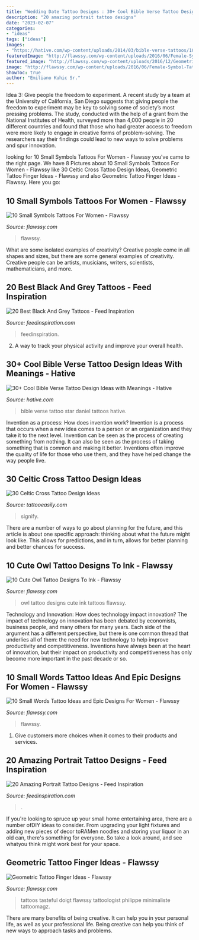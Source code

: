 ```yaml
---
title: "Wedding Date Tattoo Designs : 30+ Cool Bible Verse Tattoo Design Ideas With Meanings"
description: "20 amazing portrait tattoo designs"
date: "2023-02-07"
categories:
- "ideas"
tags: ["ideas"]
images:
- "https://hative.com/wp-content/uploads/2014/03/bible-verse-tattoos/10-star-and-daniel-12-3.jpg"
featuredImage: "http://flawssy.com/wp-content/uploads/2016/06/Female-Symbol-Tattoo-Designs.jpg"
featured_image: "http://flawssy.com/wp-content/uploads/2016/12/Geometric-Finger-Tattoo.jpg"
image: "http://flawssy.com/wp-content/uploads/2016/06/Female-Symbol-Tattoo-Designs.jpg"
ShowToc: true
author: "Emiliano Kuhic Sr."
---
```



Idea 3: Give people the freedom to experiment.
A recent study by a team at the University of California, San Diego suggests that giving people the freedom to experiment may be key to solving some of society’s most pressing problems. The study, conducted with the help of a grant from the National Institutes of Health, surveyed more than 4,000 people in 20 different countries and found that those who had greater access to freedom were more likely to engage in creative forms of problem-solving. The researchers say their findings could lead to new ways to solve problems and spur innovation.

	

		
looking for 10 Small Symbols Tattoos For Women - Flawssy you've came to the right page. We have 8 Pictures about 10 Small Symbols Tattoos For Women - Flawssy like 30 Celtic Cross Tattoo Design Ideas, Geometric Tattoo Finger Ideas - Flawssy and also Geometric Tattoo Finger Ideas - Flawssy. Here you go:
		
    
## 10 Small Symbols Tattoos For Women - Flawssy

<img loading=lazy src="http://flawssy.com/wp-content/uploads/2016/06/Female-Symbol-Tattoo-Designs.jpg" onerror="this.onerror=null;this.src='https://tse1.mm.bing.net/th?id=OIP.rGkR-SPTS8YOioQeeLfu1AHaJ4&amp;pid=15.1';" alt="10 Small Symbols Tattoos For Women - Flawssy">

_Source: flawssy.com_

>flawssy. 

	

What are some isolated examples of creativity?
Creative people come in all shapes and sizes, but there are some general examples of creativity. Creative people can be artists, musicians, writers, scientists, mathematicians, and more.

    
## 20 Best Black And Grey Tattoos - Feed Inspiration

<img loading=lazy src="https://www.feedinspiration.com/wp-content/uploads/2016/03/Black-Grey-Tattoos-623x1024.jpg" onerror="this.onerror=null;this.src='https://tse3.mm.bing.net/th?id=OIP.VEae9uFSE0FZdGndvIQLggHaML&amp;pid=15.1';" alt="20 Best Black And Grey Tattoos - Feed Inspiration">

_Source: feedinspiration.com_

>feedinspiration. 

	

2. A way to track your physical activity and improve your overall health.

    
## 30+ Cool Bible Verse Tattoo Design Ideas With Meanings - Hative

<img loading=lazy src="https://hative.com/wp-content/uploads/2014/03/bible-verse-tattoos/10-star-and-daniel-12-3.jpg" onerror="this.onerror=null;this.src='https://tse4.mm.bing.net/th?id=OIP.cWRwqfM8byjZBbyzza9_EQHaJ3&amp;pid=15.1';" alt="30+ Cool Bible Verse Tattoo Design Ideas with Meanings - Hative">

_Source: hative.com_

>bible verse tattoo star daniel tattoos hative. 

	

Invention as a process: How does invention work?
Invention is a process that occurs when a new idea comes to a person or an organization and they take it to the next level. Invention can be seen as the process of creating something from nothing. It can also be seen as the process of taking something that is common and making it better. Inventions often improve the quality of life for those who use them, and they have helped change the way people live.

    
## 30 Celtic Cross Tattoo Design Ideas

<img loading=lazy src="http://www.tattooeasily.com/wp-content/uploads/2013/03/Celtic-Cross-design-Ideas-13.jpg" onerror="this.onerror=null;this.src='https://tse2.mm.bing.net/th?id=OIP.kv8YKkvHgf6ue6gxQLI7IAHaJW&amp;pid=15.1';" alt="30 Celtic Cross Tattoo Design Ideas">

_Source: tattooeasily.com_

>signify. 

	

There are a number of ways to go about planning for the future, and this article is about one specific approach: thinking about what the future might look like. This allows for predictions, and in turn, allows for better planning and better chances for success.

    
## 10 Cute Owl Tattoo Designs To Ink - Flawssy

<img loading=lazy src="http://flawssy.com/wp-content/uploads/2016/06/Small-Owl-Tattoo-Designs.jpg" onerror="this.onerror=null;this.src='https://tse3.mm.bing.net/th?id=OIP.FGU_Xeho7diCw1woC4VWkgHaJ4&amp;pid=15.1';" alt="10 Cute Owl Tattoo Designs To Ink - Flawssy">

_Source: flawssy.com_

>owl tattoo designs cute ink tattoos flawssy. 

	

Technology and Innovation: How does technology impact innovation?
The impact of technology on innovation has been debated by economists, business people, and many others for many years. Each side of the argument has a different perspective, but there is one common thread that underlies all of them: the need for new technology to help improve productivity and competitiveness. Inventions have always been at the heart of innovation, but their impact on productivity and competitiveness has only become more important in the past decade or so.

    
## 10 Small Words Tattoo Ideas And Epic Designs For Women - Flawssy

<img loading=lazy src="http://flawssy.com/wp-content/uploads/2016/06/Small-Meaningful-Word-Tattoos.jpg" onerror="this.onerror=null;this.src='https://tse3.mm.bing.net/th?id=OIP.2f66FyAdRLpezeWj_fsk4QHaJ4&amp;pid=15.1';" alt="10 Small Words Tattoo Ideas and Epic Designs For Women - Flawssy">

_Source: flawssy.com_

>flawssy. 

	

1. Give customers more choices when it comes to their products and services.

    
## 20 Amazing Portrait Tattoo Designs - Feed Inspiration

<img loading=lazy src="https://www.feedinspiration.com/wp-content/uploads/2016/03/Portrait-Tattoo-Woman.jpg" onerror="this.onerror=null;this.src='https://tse1.mm.bing.net/th?id=OIP.lyfCIAjbP99H1qrgFvlDygHaKE&amp;pid=15.1';" alt="20 Amazing Portrait Tattoo Designs - Feed Inspiration">

_Source: feedinspiration.com_

>. 

	

If you're looking to spruce up your small home entertaining area, there are a number ofDIY ideas to consider. From upgrading your light fixtures and adding new pieces of decor toRAMen noodles and storing your liquor in an old can, there's something for everyone. So take a look around, and see whatyou think might work best for your space.

    
## Geometric Tattoo Finger Ideas - Flawssy

<img loading=lazy src="http://flawssy.com/wp-content/uploads/2016/12/Geometric-Finger-Tattoo.jpg" onerror="this.onerror=null;this.src='https://tse3.mm.bing.net/th?id=OIP.4sGsItA1BLDs9Of2lPiGewHaLF&amp;pid=15.1';" alt="Geometric Tattoo Finger Ideas - Flawssy">

_Source: flawssy.com_

>tattoos tasteful doigt flawssy tattoologist philippe minimaliste tattoomagz. 

	

There are many benefits of being creative. It can help you in your personal life, as well as your professional life. Being creative can help you think of new ways to approach tasks and problems.

